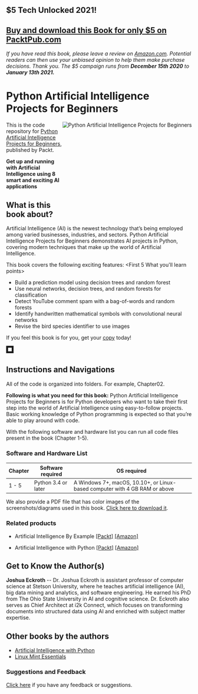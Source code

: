 ## $5 Tech Unlocked 2021!
[Buy and download this Book for only $5 on PacktPub.com](https://www.packtpub.com/product/python-artificial-intelligence-projects-for-beginners/9781789539462)
-----
*If you have read this book, please leave a review on [Amazon.com](https://www.amazon.com/gp/product/1789539463).     Potential readers can then use your unbiased opinion to help them make purchase decisions. Thank you. The $5 campaign         runs from __December 15th 2020__ to __January 13th 2021.__*

# Python Artificial Intelligence Projects for Beginners

<a href="https://www.packtpub.com/big-data-and-business-intelligence/python-artificial-intelligence-projects-beginners#utm_source=github&utm_medium=repository&utm_campaign=9781789539462"><img src="https://d1ldz4te4covpm.cloudfront.net/sites/default/files/imagecache/ppv4_main_book_cover/B11518.png" alt="Python Artificial Intelligence Projects for Beginners" height="256px" align="right"></a>

This is the code repository for [Python Artificial Intelligence Projects for Beginners](https://www.packtpub.com/big-data-and-business-intelligence/python-artificial-intelligence-projects-beginners#utm_source=github&utm_medium=repository&utm_campaign=9781789539462), published by Packt.

**Get up and running with Artificial Intelligence using 8 smart and exciting AI applications**

## What is this book about?
Artificial Intelligence (AI) is the newest technology that’s being employed among varied businesses, industries, and sectors. Python Artificial Intelligence Projects for Beginners demonstrates AI projects in Python, covering modern techniques that make up the world of Artificial Intelligence.

This book covers the following exciting features: <First 5 What you'll learn points>
* Build a prediction model using decision trees and random forest
* Use neural networks, decision trees, and random forests for classification
* Detect YouTube comment spam with a bag-of-words and random forests
* Identify handwritten mathematical symbols with convolutional neural networks
* Revise the bird species identifier to use images

If you feel this book is for you, get your [copy](https://www.amazon.com/dp/1789539463) today!

<a href="https://www.packtpub.com/?utm_source=github&utm_medium=banner&utm_campaign=GitHubBanner"><img src="https://raw.githubusercontent.com/PacktPublishing/GitHub/master/GitHub.png" 
alt="https://www.packtpub.com/" border="5" /></a>


## Instructions and Navigations
All of the code is organized into folders. For example, Chapter02.


**Following is what you need for this book:**
Python Artificial Intelligence Projects for Beginners is for Python developers who want to take their first step into the world of Artificial Intelligence using easy-to-follow projects. Basic working knowledge of Python programming is expected so that you’re able to play around with code.

With the following software and hardware list you can run all code files present in the book (Chapter 1-5).

### Software and Hardware List

| Chapter  | Software required                   | OS required                        |
| -------- | ------------------------------------| -----------------------------------|
| 1 - 5    | Python 3.4 or later                 | A Windows 7+, macOS, 10.10+, or Linux-based computer with 4 GB RAM or above |

We also provide a PDF file that has color images of the screenshots/diagrams used in this book. [Click here to download it](https://www.packtpub.com/sites/default/files/downloads/PythonArtificialIntelligenceProjectsforBeginners_ColorImages.pdf).

### Related products
* Artificial Intelligence By Example [[Packt]](https://www.packtpub.com/big-data-and-business-intelligence/artificial-intelligence-example#utm_source=github&utm_medium=repository&utm_campaign=9781788990547) [[Amazon]](https://www.amazon.com/dp/1788990544)

* Artificial Intelligence with Python [[Packt]](https://www.packtpub.com/big-data-and-business-intelligence/artificial-intelligence-example#utm_source=github&utm_medium=repository&utm_campaign=9781786464392) [[Amazon]](https://www.amazon.com/dp/178646439X)

## Get to Know the Author(s)
**Joshua Eckroth** -- 
Dr. Joshua Eckroth is assistant professor of computer science at Stetson University, where he teaches artificial intelligence (AI), big data mining and analytics, and software engineering. He earned his PhD from The Ohio State University in AI and cognitive science. Dr. Eckroth also serves as Chief Architect at i2k Connect, which focuses on transforming documents into structured data using AI and enriched with subject matter expertise.



## Other books by the authors
* [Artificial Intelligence with Python](https://www.packtpub.com/big-data-and-business-intelligence/artificial-intelligence-example#utm_source=github&utm_medium=repository&utm_campaign=9781786464392)
* [Linux Mint Essentials](https://www.packtpub.com/application-development/opencv-example#utm_source=github&utm_medium=repository&utm_campaign=9781785280948)

### Suggestions and Feedback
[Click here](https://docs.google.com/forms/d/e/1FAIpQLSdy7dATC6QmEL81FIUuymZ0Wy9vH1jHkvpY57OiMeKGqib_Ow/viewform) if you have any feedback or suggestions.
